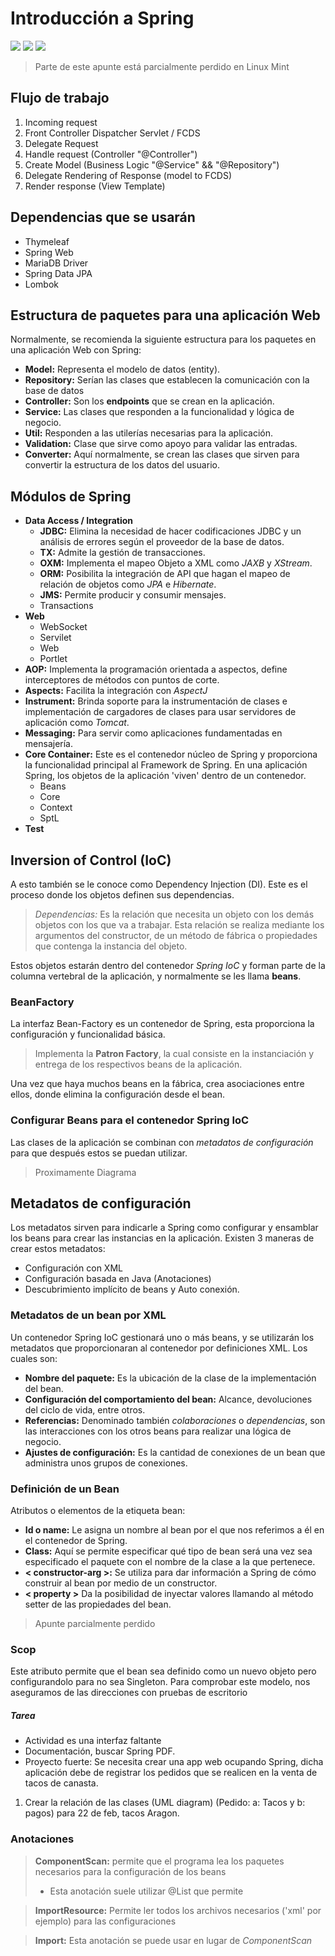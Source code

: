 # Introducción a Spring

![](https://img.shields.io/badge/Notas-En_Progreso-490c19?style=for-the-badge&logo=fnac)
![](https://img.shields.io/badge/Proyectos_Prueba-En_Progreso-991e34?style=for-the-badge&logo=github)
![](https://img.shields.io/badge/Proyecto_Final-No_disponible-AC5840?style=for-the-badge&logo=intellijidea)

> Parte de este apunte está parcialmente perdido en Linux Mint

## Flujo de trabajo

1. Incoming request
2. Front Controller Dispatcher Servlet / FCDS
3. Delegate Request
4. Handle request (Controller "@Controller")
5. Create Model (Business Logic "@Service" && "@Repository")
6. Delegate Rendering of Response (model to FCDS)
7. Render response (View Template)

## Dependencias que se usarán

- Thymeleaf
- Spring Web
- MariaDB Driver
- Spring Data JPA
- Lombok

## Estructura de paquetes para una aplicación Web

Normalmente, se recomienda la siguiente estructura para los paquetes en una aplicación Web con Spring:

- **Model:** Representa el modelo de datos (entity).
- **Repository:** Serían las clases que establecen la comunicación con la base de datos
- **Controller:** Son los **endpoints** que se crean en la aplicación.
- **Service:** Las clases que responden a la funcionalidad y lógica de negocio.
- **Util:** Responden a las utilerías necesarias para la aplicación.
- **Validation:** Clase que sirve como apoyo para validar las entradas.
- **Converter:** Aquí normalmente, se crean las clases que sirven para convertir la estructura de los datos del usuario.

## Módulos de Spring

- **Data Access / Integration**
  - **JDBC:** Elimina la necesidad de hacer codificaciones JDBC y un análisis de errores según el proveedor de la base
    de datos.
  - **TX:** Admite la gestión de transacciones.
  - **OXM:** Implementa el mapeo Objeto a XML como *JAXB* y *XStream*.
  - **ORM:** Posibilita la integración de API que hagan el mapeo de relación de objetos como *JPA* e *Hibernate*.
  - **JMS:** Permite producir y consumir mensajes.
  - Transactions
- **Web**
  - WebSocket
  - Servilet
  - Web
  - Portlet
- **AOP:** Implementa la programación orientada a aspectos, define interceptores de métodos con puntos de corte.
- **Aspects:** Facilita la integración con *AspectJ*
- **Instrument:** Brinda soporte para la instrumentación de clases e implementación de cargadores de clases para usar
  servidores de aplicación como *Tomcat*.
- **Messaging:** Para servir como aplicaciones fundamentadas en mensajería.
- **Core Container:** Este es el contenedor núcleo de Spring y proporciona la funcionalidad principal al Framework de
  Spring. En una aplicación Spring, los objetos de la aplicación 'viven' dentro de un contenedor.
  - Beans
  - Core
  - Context
  - SptL
- **Test**

## Inversion of Control (IoC)

A esto también se le conoce como Dependency Injection (DI). Este es el proceso donde los objetos definen sus
dependencias.

> *Dependencias:* Es la relación que necesita un objeto con los demás objetos con los que va a trabajar. Esta relación
> se realiza mediante los argumentos del constructor, de un método de fábrica o propiedades que contenga la instancia del
> objeto.

Estos objetos estarán dentro del contenedor *Spring IoC* y forman parte de la columna vertebral de la aplicación, y
normalmente se les llama **beans**.

### BeanFactory

La interfaz Bean-Factory es un contenedor de Spring, esta proporciona la configuración y funcionalidad básica.

> Implementa la **Patron Factory**, la cual consiste en la instanciación y entrega de los respectivos beans de la
> aplicación.

Una vez que haya muchos beans en la fábrica, crea asociaciones entre ellos, donde elimina la configuración desde el
bean.

### Configurar Beans para el contenedor Spring IoC

Las clases de la aplicación se combinan con *metadatos de configuración* para que después estos se puedan utilizar.

> Proximamente Diagrama

## Metadatos de configuración

Los metadatos sirven para indicarle a Spring como configurar y ensamblar los beans para crear las instancias en la aplicación. Existen 3 maneras de crear estos metadatos:

- Configuración con XML
- Configuración basada en Java (Anotaciones)
- Descubrimiento implícito de beans y Auto conexión.

### Metadatos de un bean por XML

Un contenedor Spring IoC gestionará uno o más beans, y se utilizarán los metadatos que proporcionaran al contenedor por definiciones XML. Los cuales son:

- **Nombre del paquete:** Es la ubicación de la clase de la implementación del bean.
- **Configuración del comportamiento del bean:** Alcance, devoluciones del ciclo de vida, entre otros.
- **Referencias:** Denominado también *colaboraciones* o *dependencias*, son las interacciones con los otros beans para realizar una lógica de negocio.
- **Ajustes de configuración:** Es la cantidad de conexiones de un bean que administra unos grupos de conexiones.

### Definición de un Bean

Atributos o elementos de la etiqueta bean:

- **Id o name:** Le asigna un nombre al bean por el que nos referimos a él en el contenedor de Spring.
- **Class:** Aquí se permite especificar qué tipo de bean será una vez sea especificado el paquete con el nombre de la clase a la que pertenece.
- **< constructor-arg >:** Se utiliza para dar información a Spring de cómo construir al bean por medio de un constructor.
- **< property >** Da la posibilidad de inyectar valores llamando al método setter de las propiedades del bean.


> Apunte parcialmente perdido

### Scop
Este atributo permite que el bean sea definido como un nuevo objeto pero configurandolo para no sea Singleton. Para comprobar este modelo, nos aseguramos de las direcciones con pruebas de escritorio

##### Tarea 
- Actividad es una interfaz faltante
- Documentación, buscar Spring PDF.
- Proyecto fuerte: Se necesita crear una app web ocupando Spring, dicha aplicación debe de registrar los pedidos que se realicen en la venta de tacos de canasta.

1. Crear la relación de las clases (UML diagram) (Pedido: a: Tacos y b: pagos) para 22 de feb, tacos Aragon.


### Anotaciones

> **ComponentScan:** permite que el programa lea los paquetes necesarios para la configuración de los beans
>  - Esta anotación suele utilizar @List que permite

> **ImportResource:** Permite ler todos los archivos necesarios ('xml' por ejemplo) para las configuraciones

> **Import:** Esta anotación se puede usar en lugar de *ComponentScan*
